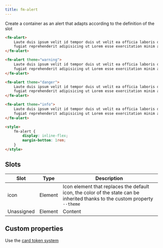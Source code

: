 ```yaml
---
title: fm-alert
---
```


Create a container as an alert that adapts according to the definition of the slot

```html preview
<fm-alert>
    Laute duis ipsum velit id tempor duis ut velit ea officia laboris duis
    fugiat reprehenderit adipisicing ut Lorem esse exercitation minim aliqua
</fm-alert>

<fm-alert theme="warning">
    Laute duis ipsum velit id tempor duis ut velit ea officia laboris duis
    fugiat reprehenderit adipisicing ut Lorem esse exercitation minim aliqua
</fm-alert>

<fm-alert theme="danger">
    Laute duis ipsum velit id tempor duis ut velit ea officia laboris duis
    fugiat reprehenderit adipisicing ut Lorem esse exercitation minim aliqua
</fm-alert>

<fm-alert theme="info">
    Laute duis ipsum velit id tempor duis ut velit ea officia laboris duis
    fugiat reprehenderit adipisicing ut Lorem esse exercitation minim aliqua
</fm-alert>

<style>
    fm-alert {
        display: inline-flex;
        margin-bottom: 1rem;
    }
</style>
```

## Slots

| Slot       | Type    | Description                                                                                                                  |
| ---------- | ------- | ---------------------------------------------------------------------------------------------------------------------------- |
| icon       | Element | Icon element that replaces the default icon, the color of the state can be inherited thanks to the custom property `--theme` |
| Unassigned | Element | Content                                                                                                                      |

## Custom properties

Use the [card token system](../tokens/card)
